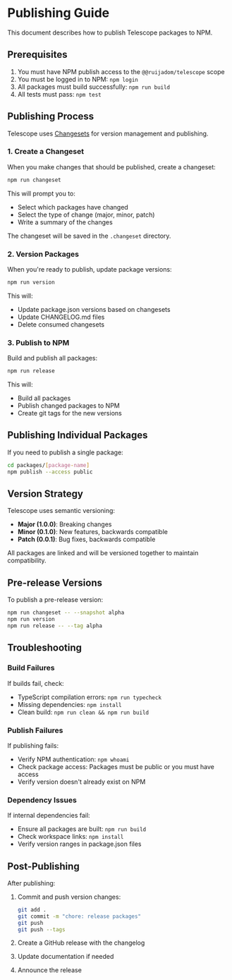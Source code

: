 # Publishing Guide

This document describes how to publish Telescope packages to NPM.

## Prerequisites

1. You must have NPM publish access to the `@@ruijadom/telescope` scope
2. You must be logged in to NPM: `npm login`
3. All packages must build successfully: `npm run build`
4. All tests must pass: `npm test`

## Publishing Process

Telescope uses [Changesets](https://github.com/changesets/changesets) for version management and publishing.

### 1. Create a Changeset

When you make changes that should be published, create a changeset:

```bash
npm run changeset
```

This will prompt you to:
- Select which packages have changed
- Select the type of change (major, minor, patch)
- Write a summary of the changes

The changeset will be saved in the `.changeset` directory.

### 2. Version Packages

When you're ready to publish, update package versions:

```bash
npm run version
```

This will:
- Update package.json versions based on changesets
- Update CHANGELOG.md files
- Delete consumed changesets

### 3. Publish to NPM

Build and publish all packages:

```bash
npm run release
```

This will:
- Build all packages
- Publish changed packages to NPM
- Create git tags for the new versions

## Publishing Individual Packages

If you need to publish a single package:

```bash
cd packages/[package-name]
npm publish --access public
```

## Version Strategy

Telescope uses semantic versioning:

- **Major (1.0.0)**: Breaking changes
- **Minor (0.1.0)**: New features, backwards compatible
- **Patch (0.0.1)**: Bug fixes, backwards compatible

All packages are linked and will be versioned together to maintain compatibility.

## Pre-release Versions

To publish a pre-release version:

```bash
npm run changeset -- --snapshot alpha
npm run version
npm run release -- --tag alpha
```

## Troubleshooting

### Build Failures

If builds fail, check:
- TypeScript compilation errors: `npm run typecheck`
- Missing dependencies: `npm install`
- Clean build: `npm run clean && npm run build`

### Publish Failures

If publishing fails:
- Verify NPM authentication: `npm whoami`
- Check package access: Packages must be public or you must have access
- Verify version doesn't already exist on NPM

### Dependency Issues

If internal dependencies fail:
- Ensure all packages are built: `npm run build`
- Check workspace links: `npm install`
- Verify version ranges in package.json files

## Post-Publishing

After publishing:

1. Commit and push version changes:
   ```bash
   git add .
   git commit -m "chore: release packages"
   git push
   git push --tags
   ```

2. Create a GitHub release with the changelog

3. Update documentation if needed

4. Announce the release
